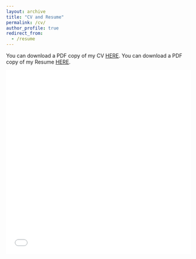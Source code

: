 ```yaml
---
layout: archive
title: "CV and Resume"
permalink: /cv/
author_profile: true
redirect_from:
  - /resume
---
```

You can download a PDF copy of my CV [HERE](/files/pdf/sok_resume-3.pdf).
You can download a PDF copy of my Resume [HERE](/files/pdf/sok_resume-3.pdf).
<iframe src="/files/pdf/sok_resume-3.pdf" width="100%" height="500" frameborder="no" border="0" marginwidth="0" marginheight="0"></iframe>
